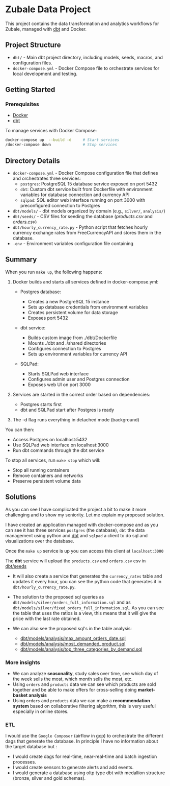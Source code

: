 # Zubale Data Project

This project contains the data transformation and analytics workflows for Zubale, 
managed with [dbt](https://www.getdbt.com/) and Docker.

## Project Structure

- `dbt/` - Main dbt project directory, including models, seeds, macros, and configuration files.
- `docker-compose.yml` - Docker Compose file to orchestrate services for local development and testing.

## Getting Started

### Prerequisites
- [Docker](https://www.docker.com/)
- [dbt](https://docs.getdbt.com/docs/installation)


To manage services with Docker Compose:

```sh
docker-compose up  --build -d     # Start services
/docker-compose down              # Stop services
```

## Directory Details

- `docker-compose.yml` - Docker Compose configuration file that defines and orchestrates three services:
  - `postgres`: PostgreSQL 15 database service exposed on port 5432
  - `dbt`: Custom dbt service built from Dockerfile with environment variables for database connection and currency API
  - `sqlpad`: SQL editor web interface running on port 3000 with preconfigured connection to Postgres
- `dbt/models/` - dbt models organized by domain (e.g., `silver/`, `analysis/`)
- `dbt/seeds/` - CSV files for seeding the database (*products.csv* and *orders.csv*)
- `dbt/hourly_currency_rate.py` - Python script that fetches hourly currency exchange rates from FreeCurrencyAPI and stores them in the database.
- `.env` - Environment variables configuration file containing

## Summary
When you run `make up`, the following happens:

1. Docker builds and starts all services defined in docker-compose.yml:

   - Postgres database:
     - Creates a new PostgreSQL 15 instance
     - Sets up database credentials from environment variables
     - Creates persistent volume for data storage
     - Exposes port 5432

   - dbt service:
     - Builds custom image from ./dbt/Dockerfile
     - Mounts ./dbt and ./shared directories
     - Configures connection to Postgres
     - Sets up environment variables for currency API

   - SQLPad:
     - Starts SQLPad web interface
     - Configures admin user and Postgres connection
     - Exposes web UI on port 3000

2. Services are started in the correct order based on dependencies:
   - Postgres starts first
   - dbt and SQLPad start after Postgres is ready

3. The -d flag runs everything in detached mode (background)

You can then:
- Access Postgres on localhost:5432
- Use SQLPad web interface on localhost:3000
- Run dbt commands through the dbt service

To stop all services, run `make stop` which will:
- Stop all running containers
- Remove containers and networks
- Preserve persistent volume data


## Solutions
As you can see I have complicated the project a bit to make it more challenging and to show my seniority. Let me explain my proposed solution.

I have created an application managed with docker-compose and as you can see it has three services `postgres` (the database), `dbt` the data management using python and [dbt](https://www.getdbt.com/) and `sqlpad` a client to do sql and visualizations over the database.

Once the `make up` service is up you can access this client at `localhost:3000`

The **dbt** service will upload the `products.csv` and `orders.csv` csv in [dbt/seeds](./dbt/seeds)

* It will also create a service that generates the `currency_rates` table and updates it every hour, you can see the python code that generates it in `dbt/hourly_currency_rate.py`.

* The solution to the proposed sql queries as `dbt/models/silver/orders_full_information.sql` and as `dbt/models/silver/fixed_orders_full_information.sql`. As you can see the table that uses the ratios is a view, this means that it will give the price with the last rate obtained.

* We can also see the proposed sql's in the table analysis:     
    * [dbt/models/analysis/max_amount_orders_date.sql](./dbt/models/analysis/max_amount_orders_date.sql)
    * [dbt/models/analysis/most_demanded_product.sql](./dbt/models/analysis/most_demanded_product.sql)
    * [dbt/models/analysis/top_three_categories_by_demand.sql](./dbt/models/analysis/top_three_categories_by_demand.sql)

### More insights
* We can analyze **seasonality**, study sales over time, see which day of the week sells the most, which month sells the most, etc.
* Using `orders` and `products` data we can see which products are sold together and be able to make offers for cross-selling doing **market-basket analysis**
* Using `orders` and `products`  data we can make a **recommendation system** based on collaborative filtering algorithm, this is very useful especially in online stores.

### ETL
I would use the `Google Composer`  (airflow in gcp) to orchestrate the different dags that generate the database. In principle I have no information about the target database but :
* I would create dags for real-time, near-real-time and batch ingestion processes.
* I would create sensors to generate alerts and add events.
* I would generate a database using oltp type dbt with medallion structure (bronze, silver and gold schemas).